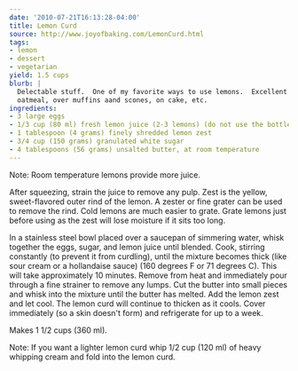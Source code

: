 ```yaml
---
date: '2010-07-21T16:13:28-04:00'
title: Lemon Curd
source: http://www.joyofbaking.com/LemonCurd.html
tags:
- lemon
- dessert
- vegetarian
yield: 1.5 cups
blurb: |
  Delectable stuff.  One of my favorite ways to use lemons.  Excellent as a spread, on
  oatmeal, over muffins aand scones, on cake, etc.
ingredients: 
- 3 large eggs
- 1/3 cup (80 ml) fresh lemon juice (2-3 lemons) (do not use the bottled lemon juice)
- 1 tablespoon (4 grams) finely shredded lemon zest
- 3/4 cup (150 grams) granulated white sugar
- 4 tablespoons (56 grams) unsalted butter, at room temperature
---
```


Note: Room temperature lemons provide more juice.

After squeezing, strain the juice to remove any pulp. Zest is the yellow,
sweet-flavored outer rind of the lemon. A zester or fine grater can be used
to remove the rind. Cold lemons are much easier to grate. Grate lemons just
before using as the zest will lose moisture if it sits too long.

In a stainless steel bowl placed over a saucepan of simmering water, whisk
together the eggs, sugar, and lemon juice until blended. Cook, stirring
constantly (to prevent it from curdling), until the mixture becomes thick
(like sour cream or a hollandaise sauce) (160 degrees F or 71 degrees
C). This will take approximately 10 minutes. Remove from heat and
immediately pour through a fine strainer to remove any lumps. Cut the butter
into small pieces and whisk into the mixture until the butter has
melted. Add the lemon zest and let cool. The lemon curd will continue to
thicken as it cools. Cover immediately (so a skin doesn't form) and
refrigerate for up to a week.

Makes 1 1/2 cups (360 ml).

Note: If you want a lighter lemon curd whip 1/2 cup (120 ml) of heavy
whipping cream and fold into the lemon curd.
